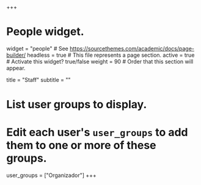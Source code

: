 +++
# People widget.
widget = "people"  # See https://sourcethemes.com/academic/docs/page-builder/
headless = true  # This file represents a page section.
active = true  # Activate this widget? true/false
weight = 90  # Order that this section will appear.

title = "Staff"
subtitle = ""

# List user groups to display.
#   Edit each user's `user_groups` to add them to one or more of these groups.
user_groups = ["Organizador"]
+++
